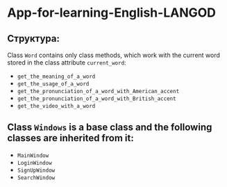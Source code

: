 # App-for-learning-English-LANGOD
## Структура:
Class `Word` contains only class methods, which work with the current word stored in the class attribute `current_word`:
- `get_the_meaning_of_a_word`
- `get_the_usage_of_a_word`
- `get_the_pronunciation_of_a_word_with_American_accent`
- `get_the_pronunciation_of_a_word_with_British_accent`
- `get_the_video_with_a_word`

## Class `Windows` is a base class and the following classes are inherited from it:
- `MainWindow`
- `LoginWindow`
- `SignUpWindow`
- `SearchWindow`
